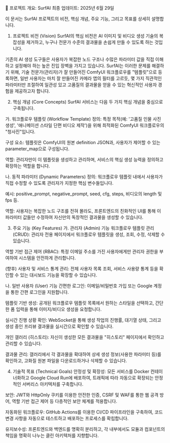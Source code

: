 💎 프로젝트 개요: SurfAI
최종 업데이트: 2025년 6월 29일

이 문서는 SurfAI 프로젝트의 비전, 핵심 개념, 주요 기능, 그리고 목표를 상세히 설명합니다.

1. 프로젝트 비전 (Vision)
SurfAI의 핵심 비전은 AI 이미지 및 비디오 생성 기술의 복잡성을 제거하고, 누구나 전문가 수준의 결과물을 손쉽게 만들 수 있도록 하는 것입니다.

기존의 AI 생성 도구들은 사용자가 복잡한 노드 구조나 수많은 파라미터 값을 직접 이해하고 설정해야 하는 높은 진입 장벽을 가지고 있습니다. SurfAI는 이러한 문제를 해결하기 위해, 기술 전문가(관리자)가 잘 만들어진 ComfyUI 워크플로우를 "템플릿"으로 등록하면, 일반 사용자는 마치 잘 만들어진 카메라 앱의 필터를 고르듯, 몇 가지 직관적인 파라미터만 조절하여 일관성 있고 고품질의 결과물을 얻을 수 있는 혁신적인 사용자 경험을 제공하고자 합니다.

2. 핵심 개념 (Core Concepts)
SurfAI 서비스는 다음 두 가지 핵심 개념을 중심으로 구축됩니다.

가. 워크플로우 템플릿 (Workflow Template)
정의: 특정 목적(예: '고품질 인물 사진 생성', '애니메이션 스타일 단편 비디오 제작')을 위해 최적화된 ComfyUI 워크플로우의 "청사진"입니다.

구성 요소: 템플릿은 ComfyUI의 원본 definition JSON과, 사용자가 제어할 수 있는 parameter_map으로 구성됩니다.

역할: 관리자만이 이 템플릿을 생성하고 관리하며, 서비스의 핵심 생성 능력을 정의하고 확장하는 역할을 합니다.

나. 동적 파라미터 (Dynamic Parameters)
정의: 워크플로우 템플릿 내에서 사용자가 직접 수정할 수 있도록 관리자가 지정한 핵심 변수들입니다.

예시: positive_prompt, negative_prompt, seed, cfg, steps, 비디오의 length 및 fps 등.

역할: 사용자는 복잡한 노드 구조를 전혀 몰라도, 프론트엔드의 친화적인 UI를 통해 이 파라미터 값들만 수정하여 자신만의 독창적인 결과물을 생성할 수 있습니다.

3. 주요 기능 (Key Features)
가. 관리자 (Admin) 기능
워크플로우 템플릿 관리 (CRUD): 관리자 전용 페이지에서 워크플로우 템플릿을 생성, 조회, 수정, 삭제할 수 있습니다.

역할 기반 접근 제어 (RBAC): 특정 이메일 주소를 가진 사용자에게만 관리자 권한을 부여하여 시스템을 안전하게 관리합니다.

(향후) 사용자 및 서비스 통계 관리: 전체 사용자 목록 조회, 서비스 사용량 통계 등을 확인할 수 있는 대시보드 기능을 확장할 수 있습니다.

나. 일반 사용자 (User) 기능
간편한 로그인: 이메일/비밀번호 가입 또는 Google 계정을 통한 간편 로그인을 지원합니다.

템플릿 기반 생성: 공개된 워크플로우 템플릿 목록에서 원하는 스타일을 선택하고, 간단한 폼 입력을 통해 이미지/비디오 생성을 요청합니다.

실시간 진행 상황 확인: WebSocket을 통해 생성 작업의 진행률, 대기열 상태, 그리고 생성 중인 프리뷰 결과물을 실시간으로 확인할 수 있습니다.

개인 갤러리 (히스토리): 자신이 생성한 모든 결과물을 "히스토리" 페이지에서 확인하고 관리할 수 있습니다.

결과물 관리: 갤러리에서 각 결과물을 확대하여 상세 생성 정보(사용한 파라미터 등)를 확인하고, 고화질 원본 파일을 다운로드하거나 삭제할 수 있습니다.

4. 기술적 목표 (Technical Goals)
안정성 및 확장성: 모든 서비스를 Docker 컨테이너화하고 Google Cloud Run에 배포하여, 트래픽에 따라 자동으로 확장되는 안정적인 서버리스 아키텍처를 구축합니다.

보안: JWT와 HttpOnly 쿠키를 이용한 안전한 인증, CSRF 및 WAF를 통한 웹 공격 방어, 역할 기반 접근 제어 등 다층적인 보안 체계를 적용합니다.

자동화된 워크플로우: GitHub Actions를 이용한 CI/CD 파이프라인을 구축하여, 코드 변경 사항을 자동으로 테스트하고 배포하는 프로세스를 확립합니다.

유지보수성: 프론트엔드와 백엔드를 명확히 분리하고, 각 내부에서도 모듈과 컴포넌트의 책임을 명확히 나누는 클린 아키텍처를 지향합니다.
